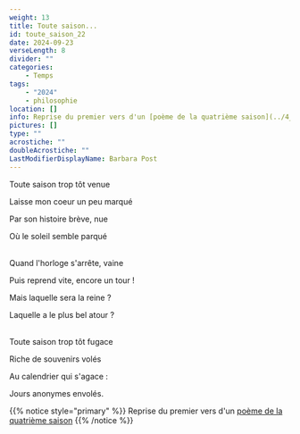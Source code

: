 ```yaml
---
weight: 13
title: Toute saison...
id: toute_saison_22
date: 2024-09-23
verseLength: 8
divider: ""
categories:
    - Temps
tags:
    - "2024"
    - philosophie
location: []
info: Reprise du premier vers d'un [poème de la quatrième saison](../4_quatrieme_saison/saison_fugace)
pictures: []
type: ""
acrostiche: ""
doubleAcrostiche: ""
LastModifierDisplayName: Barbara Post
---
```

Toute saison trop tôt venue

Laisse mon coeur un peu marqué

Par son histoire brève, nue

Où le soleil semble parqué

 \
Quand l'horloge s'arrête, vaine

Puis reprend vite, encore un tour !

Mais laquelle sera la reine ?

Laquelle a le plus bel atour ?

 \
Toute saison trop tôt fugace

Riche de souvenirs volés

Au calendrier qui s'agace :

Jours anonymes envolés.

<!-- FM:Snippet:Start data:{"id":"_simpleNotice","fields":[{"name":"content","value":"Reprise du premier vers d'un [poème de la quatrième saison](../4_quatrieme_saison/saison_fugace)"}]} -->
{{% notice style="primary" %}}
Reprise du premier vers d'un [poème de la quatrième saison](../4_quatrieme_saison/saison_fugace)
{{% /notice %}}
<!-- FM:Snippet:End -->